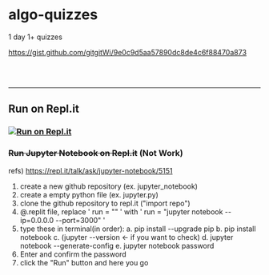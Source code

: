 # algo-quizzes

1 day 1+ quizzes

https://gist.github.com/gitgitWi/9e0c9d5aa57890dc8de4c6f88470a873

<br />
<br />

---

## Run on Repl.it

### [![Run on Repl.it](https://repl.it/badge/github/gitgitWi/algo-quizzes)](https://repl.it/github/gitgitWi/algo-quizzes)

### ~~Run Jupyter Notebook on Repl.it~~ (Not Work)

refs) https://repl.it/talk/ask/jupyter-notebook/5151

1. create a new github repository (ex. jupyter_notebook)
2. create a empty python file (ex. jupyter.py)
3. clone the github repository to repl.it ("import repo")
4. @.replit file, replace ' run = "" ' with ' run = "jupyter notebook --ip=0.0.0.0 --port=3000" '
5. type these in terminal(in order):
   a. pip install --upgrade pip
   b. pip install notebook
   c. (jupyter --version ← if you want to check)
   d. jupyter notebook --generate-config
   e. jupyter notebook password
6. Enter and confirm the password
7. click the "Run" button and here you go
